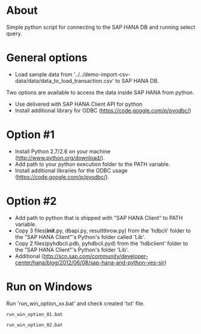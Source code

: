 About
=======
Simple python script for connecting to the SAP HANA DB and running select query.

General options
===============
* Load sample data from '../../demo-import-csv-data/data/data_to_load_transaction.csv' to SAP HANA DB.

Two options are available to access the data inside SAP HANA from python.
* Use delivered with SAP HANA Client API for python
* Install additional library for ODBC (https://code.google.com/p/pyodbc/)

Option #1
===============
* Install Python 2.7/2.6 on your machine (http://www.python.org/download/).
* Add path to your python execution folder to the PATH variable.
* Install additional libraries for the ODBC usage (https://code.google.com/p/pyodbc/).

Option #2
===============
* Add path to python that is shipped with "SAP HANA Client" to PATH variable.
* Copy 3 files(__init__.py, dbapi.py, resultthrow.py) from the 'hdbcli' folder to the "SAP HANA Client"'s Python's folder called 'Lib'.
* Copy 2 files(pyhdbcli.pdb, pyhdbcli.pyd) from the 'hdbclient' folder to the "SAP HANA Client"'s Python's folder 'Lib'.
* Additional (http://scn.sap.com/community/developer-center/hana/blog/2012/06/08/sap-hana-and-python-yes-sir)



Run on Windows
==============
Run 'run_win_option_xx.bat' and check created 'txt' file.
```
run_win_option_01.bat
```	

```
run_win_option_02.bat
```	
